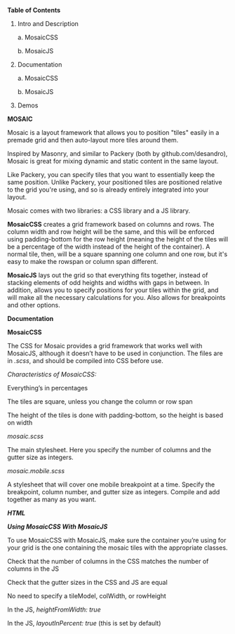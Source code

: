 **Table of Contents**

1. Intro and Description

    a. MosaicCSS
    
    b. MosaicJS
    
2. Documentation

    a. MosaicCSS
    
    b. MosaicJS
    
3. Demos



**MOSAIC**

Mosaic is a layout framework that allows you to position "tiles" easily in a premade grid and then auto-layout more tiles around them.

Inspired by Masonry, and similar to Packery (both by github.com/desandro), Mosaic is great for mixing dynamic and static content in the same layout.

Like Packery, you can specify tiles that you want to essentially keep the same position. Unlike Packery, your positioned tiles are positioned relative to the grid you're using, and so is already entirely integrated into your layout.

Mosaic comes with two libraries: a CSS library and a JS library.



**MosaicCSS** creates a grid framework based on columns and rows. The column width and row height will be the same, and this will be enforced using padding-bottom for the row height (meaning the height of the tiles will be a percentage of the width instead of the height of the container). A normal tile, then, will be a square spanning one column and one row, but it's easy to make the rowspan or column span different.



**MosaicJS** lays out the grid so that everything fits together, instead of stacking elements of odd heights and widths with gaps in between. In addition, allows you to specify positions for your tiles within the grid, and will make all the necessary calculations for you. Also allows for breakpoints and other options.



**Documentation**

**MosaicCSS**

The CSS for Mosaic provides a grid framework that works well with MosaicJS, although it doesn’t have to be used in conjunction. The files are in _.scss_, and should be compiled into CSS before use.


_Characteristics of MosaicCSS:_

Everything’s in percentages

The tiles are square, unless you change the column or row span

The height of the tiles is done with padding-bottom, so the height is based on width


_mosaic.scss_

The main stylesheet. Here you specify the number of columns and the gutter size as integers.

_mosaic.mobile.scss_

A stylesheet that will cover one mobile breakpoint at a time. Specify the breakpoint, column number, and gutter size as integers. Compile and add together as many as you want.


_**HTML**_


_**Using MosaicCSS With MosaicJS**_

To use MosaicCSS with MosaicJS, make sure the container you’re using for your grid is the one containing the mosaic tiles with the appropriate classes.

Check that the number of columns in the CSS matches the number of columns in the JS

Check that the gutter sizes in the CSS and JS are equal

No need to specify a tileModel, colWidth, or rowHeight

In the JS, _heightFromWidth: true_

In the JS, _layoutInPercent: true_ (this is set by default)